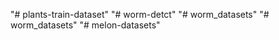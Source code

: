 "# plants-train-dataset" 
"# worm-detct" 
"# worm_datasets" 
"# worm_datasets" 
"# melon-datasets" 

